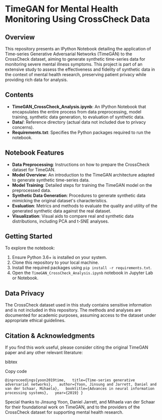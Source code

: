 TimeGAN for Mental Health Monitoring Using CrossCheck Data
==========================================================

Overview
--------

This repository presents an IPython Notebook detailing the application of Time-series Generative Adversarial Networks (TimeGAN) to the CrossCheck dataset, aiming to generate synthetic time-series data for monitoring severe mental illness symptoms. This project is part of an extensive study to assess the effectiveness and fidelity of synthetic data in the context of mental health research, preserving patient privacy while providing rich data for analysis.

Contents
--------

*   **TimeGAN\_CrossCheck\_Analysis.ipynb**: An IPython Notebook that encapsulates the entire process from data preprocessing, model training, synthetic data generation, to evaluation of synthetic data.
*   **Data/**: Reference directory (actual data not included due to privacy concerns).
*   **Requirements.txt**: Specifies the Python packages required to run the notebook.

Notebook Features
-----------------

*   **Data Preprocessing**: Instructions on how to prepare the CrossCheck dataset for TimeGAN.
*   **Model Overview**: An introduction to the TimeGAN architecture adapted to generate synthetic time-series data.
*   **Model Training**: Detailed steps for training the TimeGAN model on the preprocessed data.
*   **Synthetic Data Generation**: Procedures to generate synthetic data mimicking the original dataset's characteristics.
*   **Evaluation**: Metrics and methods to evaluate the quality and utility of the generated synthetic data against the real dataset.
*   **Visualization**: Visual aids to compare real and synthetic data distributions, including PCA and t-SNE analyses.

Getting Started
---------------

To explore the notebook:

1.  Ensure Python 3.6+ is installed on your system.
2.  Clone this repository to your local machine.
3.  Install the required packages using `pip install -r requirements.txt`.
4.  Open the `TimeGAN_CrossCheck_Analysis.ipynb` notebook in Jupyter Lab or Notebook.

Data Privacy
------------

The CrossCheck dataset used in this study contains sensitive information and is not included in this repository. The methods and analyses are documented for academic purposes, assuming access to the dataset under appropriate ethical guidelines.

Citation & Acknowledgments
--------------------------

If you find this work useful, please consider citing the original TimeGAN paper and any other relevant literature:

bibtex

Copy code

`@inproceedings{yoon2019time,   title={Time-series generative adversarial networks},   author={Yoon, Jinsung and Jarrett, Daniel and van der Schaar, Mihaela},   booktitle={Advances in neural information processing systems},   year={2019} }`

Special thanks to Jinsung Yoon, Daniel Jarrett, and Mihaela van der Schaar for their foundational work on TimeGAN, and to the providers of the CrossCheck dataset for supporting mental health research.
